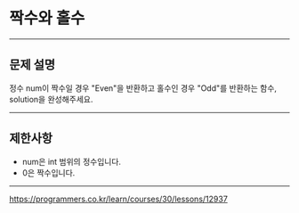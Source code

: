 # 짝수와 홀수

---

## 문제 설명

정수 num이 짝수일 경우 "Even"을 반환하고 홀수인 경우 "Odd"를 반환하는 함수, solution을 완성해주세요.

---
## 제한사항

- num은 int 범위의 정수입니다.
- 0은 짝수입니다.

---

https://programmers.co.kr/learn/courses/30/lessons/12937
